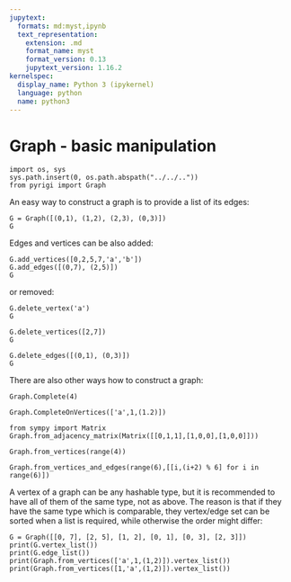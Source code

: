 ```yaml
---
jupytext:
  formats: md:myst,ipynb
  text_representation:
    extension: .md
    format_name: myst
    format_version: 0.13
    jupytext_version: 1.16.2
kernelspec:
  display_name: Python 3 (ipykernel)
  language: python
  name: python3
---
```


# Graph - basic manipulation

```{code-cell} ipython3
import os, sys
sys.path.insert(0, os.path.abspath("../../.."))
from pyrigi import Graph
```

An easy way to construct a graph is to provide a list of its edges:

```{code-cell} ipython3
G = Graph([(0,1), (1,2), (2,3), (0,3)])
G
```

Edges and vertices can be also added:

```{code-cell} ipython3
G.add_vertices([0,2,5,7,'a','b'])
G.add_edges([(0,7), (2,5)])
G
```

or removed:

```{code-cell} ipython3
G.delete_vertex('a')
G
```

```{code-cell} ipython3
G.delete_vertices([2,7])
G
```

```{code-cell} ipython3
G.delete_edges([(0,1), (0,3)])
G
```

There are also other ways how to construct a graph:

```{code-cell} ipython3
Graph.Complete(4)
```

```{code-cell} ipython3
Graph.CompleteOnVertices(['a',1,(1.2)])
```

```{code-cell} ipython3
from sympy import Matrix
Graph.from_adjacency_matrix(Matrix([[0,1,1],[1,0,0],[1,0,0]]))
```

```{code-cell} ipython3
Graph.from_vertices(range(4))
```

```{code-cell} ipython3
Graph.from_vertices_and_edges(range(6),[[i,(i+2) % 6] for i in range(6)])
```

A vertex of a graph can be any hashable type, but it is recommended to have all of them of the same type, not as above. The reason is that if they have the same type which is comparable, they vertex/edge set can be sorted when a list is required, while otherwise the order might differ:

```{code-cell} ipython3
G = Graph([[0, 7], [2, 5], [1, 2], [0, 1], [0, 3], [2, 3]])
print(G.vertex_list())
print(G.edge_list())
print(Graph.from_vertices(['a',1,(1,2)]).vertex_list())
print(Graph.from_vertices([1,'a',(1,2)]).vertex_list())
```

```{code-cell} ipython3

```
